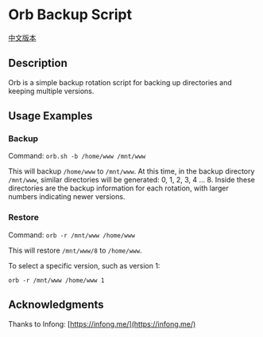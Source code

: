 # Orb Backup Script

[中文版本](https://github.com/xjqxz2/orb/blob/main/README.zh.md)

## Description

Orb is a simple backup rotation script for backing up directories and keeping multiple versions.

## Usage Examples

### Backup

Command: `orb.sh -b /home/www /mnt/www`

This will backup `/home/www` to `/mnt/www`. At this time, in the backup directory `/mnt/www`, similar directories will be generated: 0, 1, 2, 3, 4 ... 8. Inside these directories are the backup information for each rotation, with larger numbers indicating newer versions.

### Restore

Command: `orb -r /mnt/www /home/www`

This will restore `/mnt/www/8` to `/home/www`.

To select a specific version, such as version 1:

`orb -r /mnt/www /home/www 1`

## Acknowledgments

Thanks to Infong: [https://infong.me/](https://infong.me/)